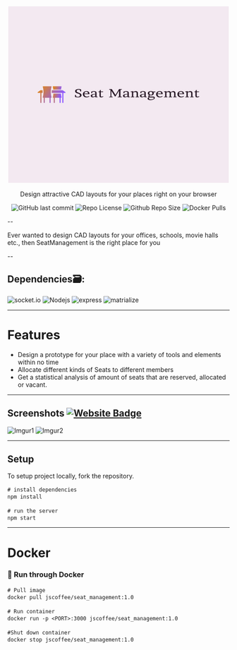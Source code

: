 <p align="center"><img src="src/logo.png" width="500px" height="400px"></p>

<p align="center">
Design attractive CAD layouts for your places right on your browser
</p>
<div align="center">
  
![GitHub last commit](https://img.shields.io/badge/LAST%20COMMIT-DECEMBER-ff69b4)
![Repo License](https://img.shields.io/badge/LICENSE-MIT-9cf)
![Github Repo Size](https://img.shields.io/badge/REPO%20SIZE%20-164%20KB%20-ff69b4)
![Docker Pulls](https://img.shields.io/badge/DOCKER%20PULLS-6-9cf)

</div>

--

Ever wanted to design CAD layouts for your offices, schools, movie halls etc., then SeatManagement is the right place for you  

--

## Dependencies🗃:

![socket.io](https://img.shields.io/badge/socket.io-3.0.4-blue)
<img src="https://img.shields.io/badge/-Nodejs-black?style=flat-square&amp;logo=Node.js" alt="Nodejs" class="screenshot">
![express](https://img.shields.io/badge/express-4.17.1-green)
![matrialize](https://img.shields.io/badge/materializecss-1.0.0-ff69b4)

---

# Features 

* Design a prototype for your place with a variety of tools and elements within no time
* Allocate different kinds of Seats to different members 
* Get a statistical analysis of amount of seats that are reserved, allocated or vacant.

---

## Screenshots [![Website Badge](https://img.shields.io/badge/Visit-Now-green?style=for-the-badge&logo=vercel)](https://manageseat.herokuapp.com/)

![Imgur1](https://imgur.com/Ujnw3jR.jpg)
![Imgur2](https://imgur.com/Ytbqrch.jpg)

---

## Setup

To setup project locally, fork the repository.

```console
# install dependencies
npm install

# run the server
npm start
```
---

# Docker

### 🐳 Run through Docker

```DockerCLI 
# Pull image
docker pull jscoffee/seat_management:1.0

# Run container
docker run -p <PORT>:3000 jscoffee/seat_management:1.0

#Shut down container
docker stop jscoffee/seat_management:1.0
```



